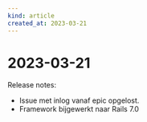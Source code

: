 ```yaml
---
kind: article
created_at: 2023-03-21
---
```


# 2023-03-21

Release notes:

* Issue met inlog vanaf epic opgelost.
* Framework bijgewerkt naar Rails 7.0
